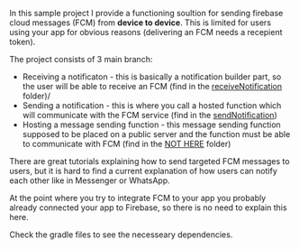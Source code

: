 In this sample project I provide a functioning soultion for sending firebase cloud messages (FCM) from <b>device to device</b>. This is limited for users using your app for obvious reasons (delivering an FCM needs a recepient token).

The project consists of 3 main branch:
<ul>
<li>Receiving a notificaton - this is basically a notification builder part, so the user will be able to receive an FCM (find in the <a href="app/src/main/java/com/foldrajzappok/fcminjetpackcompose/assistance/receiveNotification">receiveNotification</a> folder)/</li>
  <li>Sending a notification - this is where you call a hosted function which will communicate with the FCM service (find in the <a href="app/src/main/java/com/foldrajzappok/fcminjetpackcompose/assistance/sendNotification">sendNotification</a>)</li>
  <li>Hosting a message sending function - this message sending function supposed to be placed on a public server and the function must be able to communicate with FCM (find in the <a href="app/src/main/java/com/foldrajzappok/fcminjetpackcompose/NOT_HERE">NOT HERE</a> folder)</li>
</ul>

There are great tutorials explaining how to send targeted FCM messages to users, but it is hard to find a current explanation of how users can notify each other like in Messenger or WhatsApp.

At the point where you try to integrate FCM to your app you probably already connected your app to Firebase, so there is no need to explain this here.

Check the gradle files to see the necesseary dependencies.


